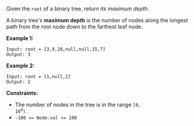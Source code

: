 Given the `root` of a binary tree, return *its maximum depth.*

A binary tree's **maximum depth** is the number of nodes along the longest path from the root node down to the farthest leaf node.

**Example 1:**
```
Input: root = [3,9,20,null,null,15,7]
Output: 3
```
**Example 2:**
```
Input: root = [1,null,2]
Output: 2
```
**Constraints:**
* The number of nodes in the tree is in the range <code>[0, 10<sup>4</sup>].</code>
* `-100 <= Node.val <= 100`
